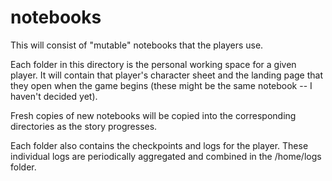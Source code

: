 # notebooks

This will consist of "mutable" notebooks that the players use.

Each folder in this directory is the personal working space for a given player. It will contain that player's character sheet and the landing page that they open when the game begins (these might be the same notebook -- I haven't decided yet).

Fresh copies of new notebooks will be copied into the corresponding directories as the story progresses.

Each folder also contains the checkpoints and logs for the player. These individual logs are periodically aggregated and combined in the /home/logs folder.